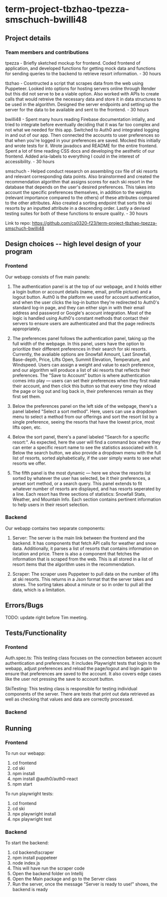 # term-project-tbzhao-tpezza-smschuch-bwilli48

## Project details

### Team members and contributions

tpezza - Briefly sketched mockup for frontend. Coded frontend of application, and developed functions for getting mock data and functions for sending queries to the backend to retrieve resort information. - 30 hours

tbzhao - Cosntructed a script that scrapes data from the web using Puppeteer. Looked into options for hosting servers online through Render but this did not serve to be a viable option. Also worked with APIs to create calls that would retreive the necessary data and store it in data structures to be used in the algorithm. Designed the server endpoints and setting up the server for the data to be available and sent to the frontend. - 30 hours

bwilli48 - Spent many hours reading Firebase documentation intially, and tried to integrate before eventually deciding that it was far too complex and not what we needed for this app. Switched to Auth0 and integrated logging in and out of our app. Then connected the accounts to user preferences so that when you're logged in your preferences are saved. Mocked this initially and wrote tests for it. Wrote javadocs and README for the entire frontend. Spent a lot of time reading CSS docs and developing the aesthetic of our frontend. Added aria-labels to everything I could in the interest of accessibility. - 30 hours

smschuch - Helped conduct research on assembling csv file of ski resorts and relevant corresponding data points. Also brainstormed and created the recommendation algorithm that assigns scores for each ski resort in the database that depends on the user's desired preferences. This takes into account the specific preferences themselves, in addition to the weights (relevant importance compared to the others) of these attributes compared to the other attributes. Also created a sorting endpoint that sorts the ski resorts by an inputted attribute in a descending order. Lastly a devised testing suites for both of these functions to ensure quality.  - 30 hours

Link to repo: https://github.com/cs0320-f23/term-project-tbzhao-tpezza-smschuch-bwilli48

## Design choices -- high level design of your program

### Frontend

Our webapp consists of five main panels:

1. The authentication panel is at the top of our webpage, and it holds either a login button or account details (name, email, profile picture) and a logout button. Auth0 is the platform we used for account authentication, and when the user clicks the log-in button they're redirected to Auth0's standard log-in page, and they can either sign in with their email address and password or Google's acocunt integration. Most of the logic is handled using Auth0's constant methods that contact their servers to ensure users are authenticated and that the page redirects appropriately.

2. The preferences panel follows the authentication panel, taking up the full width of the webpage. In this panel, users have the option to prioritize their different preferences in their search for ski resorts. Currently, the avaliable options are Snowfall Amount, Last Snowfall, Base-depth, Price, Lifts Open, Summit Elevation, Temperature, and Windspeed. Users can assign a weight and value to each preference, and our algorithm will produce a list of ski resorts that reflects their preferences. The "Save to Account" button is where authentication comes into play — users can set their preferences when they first make their account, and then click this button so that every time they reload the page or log out and log back in, their preferences remain as they first set them.

3. Below the preferences panel on the left side of the webpage, there's a panel labeled "Select a sort method". Here, users can use a dropdown menu to select a method from our offerings and sort the resort list by a single preference, seeing the resorts that have the lowest price, most lifts open, etc.

4. Below the sort panel, there's a panel labeled "Search for a specific resort:". As expected, here the user will find a command box where they can enter a specific resort name to see the statistics associated with it. Below the search button, we also provide a dropdown menu with the full list of resorts, sorted alphabetically, if the user simply wants to see what resorts we offer.

5. The fifth panel is the most dynamic — here we show the resorts list sorted by whatever the user has selected, be it their preferences, a preset sort method, or a search query. This panel extends to fit whatever number of resorts are displayed, and has resorts seperated by a line. Each resort has three sections of statistics: Snowfall Stats, Weather, and Mountain Info. Each section contains pertinent information to help users in their resort selection.

### Backend

Our webapp contains two separate components:

1. Server: The server is the main link between the frontend and the backend. It has components that fetch API calls for weather and snow data. Additionally, it parses a list of resorts that contains information on location and price. There is also a component that fetches the information that is scraped from the web. This is all stored in a list of resort items that the algorithm uses in the recommendation.

2. Scraper: The scraper uses Puppeteer to pull data on the number of lifts at ski resorts. This returns in a Json format that the server takes and stores. The sorting takes about a minute or so in order to pull all the data, which is a limitation.

## Errors/Bugs

TODO: update right before Tim meeting.

## Tests/Functionality

### Frontend

Auth.spec.ts: This testing class focuses on the connection between account authentication and preferences. It includes Playwright tests that login to the webapp, adjust preferences and reload the page/logout and login again to ensure that preferences are saved to the account. It also covers edge cases like the user not pressing the save to account button.

SkiTesting: This testing class is responsible for testing individual components of the server. There are tests that print out data retrieved as well as checking that values and data are correctly processed.

### Backend

## Running

### Frontend

To run our webapp:

1. cd frontend
2. cd ski
3. npm install
4. npm install @auth0/auth0-react
5. npm start

To run playwright tests:

1. cd frontend
2. cd ski
3. npx playwright install
4. npx playwright test

### Backend

To start the backend:

1. cd backend\scraper
2. npm install puppeteer
3. node index.js
4. This will have run the scraper code
5. Open the backend folder on Intellij
6. Open the Main package and go to the Server class
7. Run the server, once the message "Server is ready to use!" shows, the backend is ready
